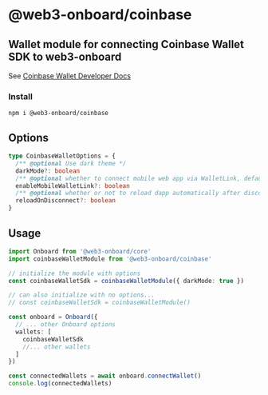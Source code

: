# @web3-onboard/coinbase

## Wallet module for connecting Coinbase Wallet SDK to web3-onboard
See [Coinbase Wallet Developer Docs](https://docs.cloud.coinbase.com/wallet-sdk/docs)

### Install

`npm i @web3-onboard/coinbase`

## Options

```typescript
type CoinbaseWalletOptions = {
  /** @optional Use dark theme */
  darkMode?: boolean
  /** @optional whether to connect mobile web app via WalletLink, defaults to false */
  enableMobileWalletLink?: boolean
  /** @optional whether or not to reload dapp automatically after disconnect, defaults to true */
  reloadOnDisconnect?: boolean
}
```

## Usage

```typescript
import Onboard from '@web3-onboard/core'
import coinbaseWalletModule from '@web3-onboard/coinbase'

// initialize the module with options
const coinbaseWalletSdk = coinbaseWalletModule({ darkMode: true })

// can also initialize with no options...
// const coinbaseWalletSdk = coinbaseWalletModule()

const onboard = Onboard({
  // ... other Onboard options
  wallets: [
    coinbaseWalletSdk
    //... other wallets
  ]
})

const connectedWallets = await onboard.connectWallet()
console.log(connectedWallets)
```
